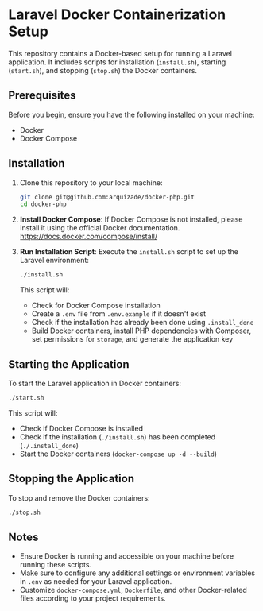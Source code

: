# Laravel Docker Containerization Setup
This repository contains a Docker-based setup for running a Laravel application. It includes scripts for installation (`install.sh`), starting (`start.sh`), and stopping (`stop.sh`) the Docker containers.

## Prerequisites
Before you begin, ensure you have the following installed on your machine:
- Docker
- Docker Compose
  
## Installation
1. Clone this repository to your local machine:
	```bash
	git clone git@github.com:arquizade/docker-php.git
	cd docker-php
	```

2. **Install Docker Compose**: If Docker Compose is not installed, please install it using the official Docker documentation.
https://docs.docker.com/compose/install/

3. **Run Installation Script**: Execute the `install.sh` script to set up the Laravel environment:
	```bash
	./install.sh
	```
	This script will:
	-   Check for Docker Compose installation
	-   Create a `.env` file from `.env.example` if it doesn't exist
	-   Check if the installation has already been done using `.install_done`
	-   Build Docker containers, install PHP dependencies with Composer, set permissions for `storage`, and generate the application key

## Starting the Application
To start the Laravel application in Docker containers:
```bash
./start.sh
```
This script will:
-   Check if Docker Compose is installed
-   Check if the installation (`./install.sh`) has been completed (`./.install_done`)
-   Start the Docker containers (`docker-compose up -d --build`)

## Stopping the Application
To stop and remove the Docker containers:
```bash
./stop.sh
```

## Notes
-   Ensure Docker is running and accessible on your machine before running these scripts.
-   Make sure to configure any additional settings or environment variables in `.env` as needed for your Laravel application.
-   Customize `docker-compose.yml`, `Dockerfile`, and other Docker-related files according to your project requirements.
